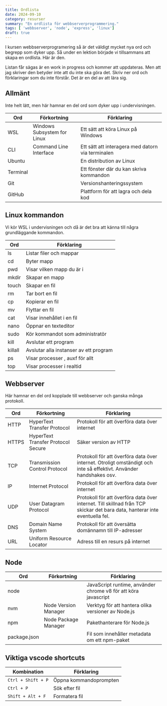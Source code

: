 ```yaml
---
title: Ordlista
date: 2024-09-10
category: resurser
summary: "En ordlista för webbserverprogrammering."
tags: [ 'webbserver', 'node', 'express', 'linux']
draft: true
---
```


I kursen webbserverprogramering så är det väldigt mycket nya ord och begrepp som dyker upp. Så under en lektion började vi tillsammans att skapa en ordlista. Här är den.

Listan får sägas är en work in progress och kommer att uppdateras. Men att jag skriver den betyder inte att du inte ska göra det. Skriv ner ord och förklaringar som du inte förstår. Det är en del av att lära sig.

## Allmänt

Inte helt lätt, men här hamnar en del ord som dyker upp i undervisningen.

| Ord | Förkortning | Förklaring |
|--|--|--|
| WSL | Windows Subsystem for Linux | Ett sätt att köra Linux på Windows |
| CLI | Command Line Interface | Ett sätt att interagera med datorn via terminalen |
| Ubuntu | | En distribution av Linux |
| Terminal | | Ett fönster där du kan skriva kommandon |
| Git | | Versionshanteringssystem |
| GitHub | | Plattform för att lagra och dela kod |

## Linux kommandon

Vi kör WSL i undervisningen och då är det bra att känna till några grundläggande kommandon.

| Ord | Förklaring |
|--|--|
| ls | Listar filer och mappar |
| cd | Byter mapp |
| pwd | Visar vilken mapp du är i |
| mkdir | Skapar en mapp |
| touch | Skapar en fil |
| rm | Tar bort en fil |
| cp | Kopierar en fil |
| mv | Flyttar en fil |
| cat | Visar innehållet i en fil |
| nano | Öppnar en texteditor |
| sudo | Kör kommandot som administratör |
| kill | Avslutar ett program |
| killall | Avslutar alla instanser av ett program |
| ps | Visar processer , auxf för allt |
| top | Visar processer i realtid |

## Webbserver

Här hamnar en del ord kopplade till webbserver och ganska många protokoll.

| Ord | Förkortning | Förklaring |
|--|--|--|
| HTTP | HyperText Transfer Protocol | Protokoll för att överföra data över internet |
| HTTPS | HyperText Transfer Protocol Secure | Säker version av HTTP |
| TCP | Transmission Control Protocol | Protokoll för att överföra data över internet. Otroligt omständigt och inte så effektivt. Använder handshakes osv. |
| IP | Internet Protocol | Protokoll för att överföra data över internet |
| UDP | User Datagram Protocol | Protokoll för att överföra data över internet. Till skillnad från TCP skickar det bara data, hanterar inte eventuella fel. |
| DNS | Domain Name System | Protokoll för att översätta domännamn till IP-adresser |
| URL | Uniform Resource Locator | Adress till en resurs på internet |

## Node

| Ord | Förkortning | Förklaring |
|--|--|--|
| node | | JavaScript runtime, använder chrome v8 för att köra javascript |
| nvm | Node Version Manager | Verktyg för att hantera olika versioner av Node.js |
| npm | Node Package Manager | Pakethanterare för Node.js |
| package.json | | Fil som innehåller metadata om ett npm-paket |

## Viktiga vscode shortcuts

| Kombination | Förklaring |
|--|--|
| `Ctrl + Shift + P` | Öppna kommandoprompten |
| `Ctrl + P` | Sök efter fil |
| `Shift + Alt + F` | Formatera fil |
